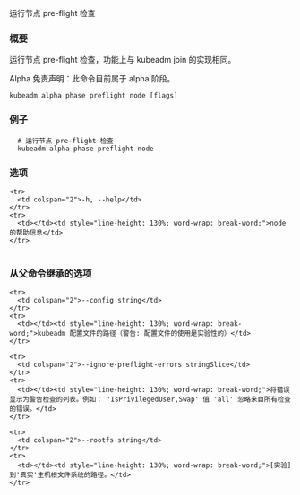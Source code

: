 
运行节点 pre-flight 检查
<!--
Run node pre-flight checks
-->

<!--
### Synopsis
-->

### 概要

<!--
Run node pre-flight checks, functionally equivalent to what implemented by kubeadm join. 
-->
运行节点 pre-flight 检查，功能上与 kubeadm join 的实现相同。

<!--
Alpha Disclaimer: this command is currently alpha.
-->
Alpha 免责声明：此命令目前属于 alpha 阶段。

```
kubeadm alpha phase preflight node [flags]
```

<!--
### Examples
-->

### 例子

<!--
  # Run node pre-flight checks.
-->

```
  # 运行节点 pre-flight 检查
  kubeadm alpha phase preflight node
```

<!--
### Options
-->

### 选项

<table style="width: 100%; table-layout: fixed;">
  <colgroup>
    <col span="1" style="width: 10px;" />
    <col span="1" />
  </colgroup>
  <tbody>

    <tr>
      <td colspan="2">-h, --help</td>
    </tr>
    <tr>
      <td></td><td style="line-height: 130%; word-wrap: break-word;">node 的帮助信息</td>
    </tr>
<!--
      <td></td><td style="line-height: 130%; word-wrap: break-word;">help for node</td>
-->

  </tbody>
</table>



<!--
### Options inherited from parent commands
-->

### 从父命令继承的选项

<table style="width: 100%; table-layout: fixed;">
  <colgroup>
    <col span="1" style="width: 10px;" />
    <col span="1" />
  </colgroup>
  <tbody>

    <tr>
      <td colspan="2">--config string</td>
    </tr>
    <tr>
      <td></td><td style="line-height: 130%; word-wrap: break-word;">kubeadm 配置文件的路径（警告: 配置文件的使用是实验性的）</td>
    </tr>
<!--
      <td></td><td style="line-height: 130%; word-wrap: break-word;">Path to kubeadm config file (WARNING: Usage of a configuration file is experimental)</td>
-->

    <tr>
      <td colspan="2">--ignore-preflight-errors stringSlice</td>
    </tr>
    <tr>
      <td></td><td style="line-height: 130%; word-wrap: break-word;">将错误显示为警告检查的列表。例如： 'IsPrivilegedUser,Swap' 值 'all' 忽略来自所有检查的错误。</td>
    </tr>
<!--
     <td></td><td style="line-height: 130%; word-wrap: break-word;">A list of checks whose errors will be shown as warnings. Example: 'IsPrivilegedUser,Swap'. Value 'all' ignores errors from all checks.</td>
-->

    <tr>
      <td colspan="2">--rootfs string</td>
    </tr>
    <tr>
      <td></td><td style="line-height: 130%; word-wrap: break-word;">[实验] 到'真实'主机根文件系统的路径。</td>
    </tr>
<!--
      <td></td><td style="line-height: 130%; word-wrap: break-word;">[EXPERIMENTAL] The path to the 'real' host root filesystem.</td>
-->

  </tbody>
</table>



